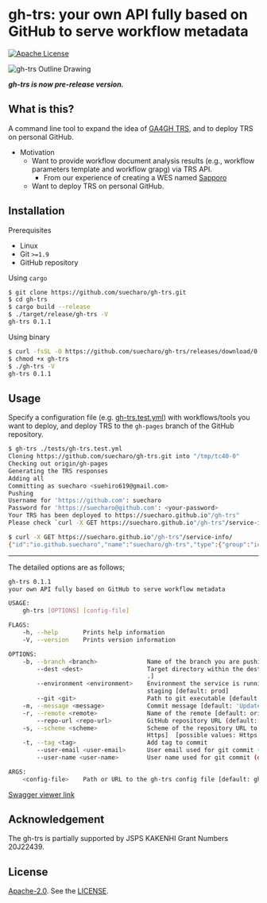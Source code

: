 # gh-trs: your own API fully based on GitHub to serve workflow metadata

[![Apache License](https://img.shields.io/badge/license-Apache%202.0-orange.svg?style=flat&color=important)](http://www.apache.org/licenses/LICENSE-2.0)

![gh-trs Outline Drawing](https://i.imgur.com/aP5hnQS.png)

**_gh-trs is now pre-release version._**

## What is this?

A command line tool to expand the idea of [GA4GH TRS](https://github.com/ga4gh/tool-registry-service-schemas), and to deploy TRS on personal GitHub.

- Motivation
  - Want to provide workflow document analysis results (e.g., workflow parameters template and workflow grapg) via TRS API.
    - From our experience of creating a WES named [Sapporo](https://github.com/ddbj/sapporo)
  - Want to deploy TRS on personal GitHub.

## Installation

Prerequisites

- Linux
- Git `>=1.9`
- GitHub repository

Using `cargo`

```bash
$ git clone https://github.com/suecharo/gh-trs.git
$ cd gh-trs
$ cargo build --release
$ ./target/release/gh-trs -V
gh-trs 0.1.1
```

Using binary

```bash
$ curl -fsSL -O https://github.com/suecharo/gh-trs/releases/download/0.1.1/gh-trs
$ chmod +x gh-trs
$ ./gh-trs -V
gh-trs 0.1.1
```

## Usage

Specify a configuration file (e.g. [gh-trs.test.yml](./tests/gh-trs.test.yml)) with workflows/tools you want to deploy, and deploy TRS to the `gh-pages` branch of the GitHub repository.

```bash
$ gh-trs ./tests/gh-trs.test.yml
Cloning https://github.com/suecharo/gh-trs.git into "/tmp/tc40-0"
Checking out origin/gh-pages
Generating the TRS responses
Adding all
Committing as suecharo <suehiro619@gmail.com>
Pushing
Username for 'https://github.com': suecharo
Password for 'https://suecharo@github.com': <your-password>
Your TRS has been deployed to https://suecharo.github.io"/gh-trs"
Please check `curl -X GET https://suecharo.github.io"/gh-trs"/service-info/

$ curl -X GET https://suecharo.github.io"/gh-trs"/service-info/
{"id":"io.github.suecharo","name":"suecharo/gh-trs","type":{"group":"io.github.suecharo","artifact":"TRS","version":"gh-trs-1.0.0"},"description":"Generated by gh-trs.","organization":{"name":"suecharo","url":"https://github.com/suecharo"},"contact_url":"mailto:suehiro619@gmail.com","documentation_url":"https://suecharo.github.io/gh-trs","created_at":"2021-05-13T10:22:06Z","updated_at":"2021-05-13T10:22:06Z","environment":"prod","version":"20210513"}
```

---

The detailed options are as follows;

```bash
gh-trs 0.1.1
your own API fully based on GitHub to serve workflow metadata

USAGE:
    gh-trs [OPTIONS] [config-file]

FLAGS:
    -h, --help       Prints help information
    -V, --version    Prints version information

OPTIONS:
    -b, --branch <branch>              Name of the branch you are pushing to [default: gh-pages]
        --dest <dest>                  Target directory within the destination branch (relative to the root) [default:
                                       .]
        --environment <environment>    Environment the service is running in. Suggested values are prod, test, dev,
                                       staging [default: prod]
        --git <git>                    Path to git executable [default: git]
    -m, --message <message>            Commit message [default: 'Updates by gh-trs.']
    -r, --remote <remote>              Name of the remote [default: origin]
        --repo-url <repo-url>          GitHub repository URL (default: URL of the git repository you are in)
    -s, --scheme <scheme>              Scheme of the repository URL to use in the directory to clone [default:
                                       Https]  [possible values: Https, Ssh]
    -t, --tag <tag>                    Add tag to commit
        --user-email <user-email>      User email used for git commit (defaults to the git config)
        --user-name <user-name>        User name used for git commit (defaults to the git config)

ARGS:
    <config-file>    Path or URL to the gh-trs config file [default: gh-trs.yml]
```

[Swagger viewer link](https://swagger-url.vercel.app/?url=https%3A%2F%2Fraw.githubusercontent.com%2Fsuecharo%2Fgh-trs%2Fdevelop%2Fgh-trs.openapi.yml)

## Acknowledgement

The gh-trs is partially supported by JSPS KAKENHI Grant Numbers 20J22439.

## License

[Apache-2.0](https://www.apache.org/licenses/LICENSE-2.0). See the [LICENSE](https://github.com/suecharo/gh-trs/blob/master/LICENSE).
